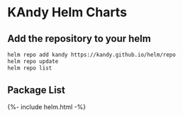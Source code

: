 # KAndy Helm Charts

## Add the repository to your helm

```bash
helm repo add kandy https://kandy.github.io/helm/repo
helm repo update
helm repo list
```

## Package List
{%- include helm.html -%}
